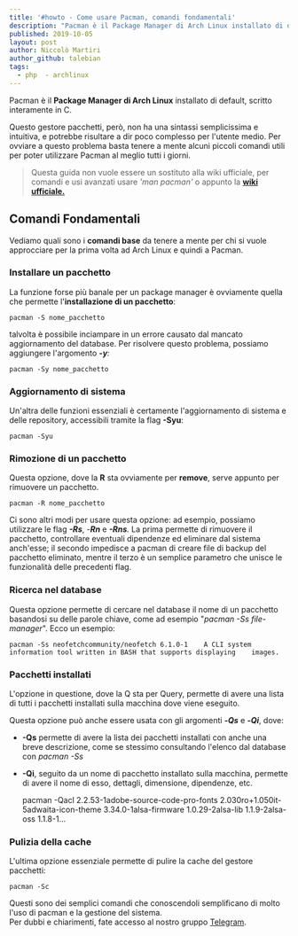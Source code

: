 ```yaml
---
title: '#howto - Come usare Pacman, comandi fondamentali'
description: "Pacman è il Package Manager di Arch Linux installato di default, scritto interamente in C."
published: 2019-10-05
layout: post
author: Niccolò Martiri
author_github: talebian
tags:
  - php  - archlinux
---
```

Pacman è il **Package Manager di Arch Linux** installato di default, scritto interamente in C.

Questo gestore pacchetti, però, non ha una sintassi semplicissima e intuitiva, e potrebbe risultare a dir poco complesso per l'utente medio. Per ovviare a questo problema basta tenere a mente alcuni piccoli comandi utili per poter utilizzare Pacman al meglio tutti i giorni.

> Questa guida non vuole essere un sostituto alla wiki ufficiale, per comandi e usi avanzati usare _'man pacman'_ o appunto la **[wiki ufficiale.](https://wiki.archlinux.org/index.php/Pacman)**

## Comandi Fondamentali

Vediamo quali sono i **comandi base** da tenere a mente per chi si vuole approcciare per la prima volta ad Arch Linux e quindi a Pacman.

### Installare un pacchetto

La funzione forse più banale per un package manager è ovviamente quella che permette l'**installazione di un pacchetto**:

    pacman -S nome_pacchetto

talvolta è possibile inciampare in un errore causato dal mancato aggiornamento del database. Per risolvere questo problema, possiamo aggiungere l'argomento _**-_y_**:_

    pacman -Sy nome_pacchetto

### Aggiornamento di sistema

Un'altra delle funzioni essenziali è certamente l'aggiornamento di sistema e delle repository, accessibili tramite la flag **-Syu**:

    pacman -Syu

### Rimozione di un pacchetto

Questa opzione, dove la **R** sta ovviamente per **remove**, serve appunto per rimuovere un pacchetto.

    pacman -R nome_pacchetto

Ci sono altri modi per usare questa opzione: ad esempio, possiamo utilizzare le flag _**-Rs**_, _-_**_Rn_** e _**-Rns**._ La prima permette di rimuovere il pacchetto, controllare eventuali dipendenze ed eliminare dal sistema anch'esse; il secondo impedisce a pacman di creare file di backup del pacchetto eliminato, mentre il terzo è un semplice parametro che unisce le funzionalità delle precedenti flag.

### Ricerca nel database

Questa opzione permette di cercare nel database il nome di un pacchetto basandosi su delle parole chiave, come ad esempio "_pacman -Ss file-manager_". Ecco un esempio:

    pacman -Ss neofetchcommunity/neofetch 6.1.0-1    A CLI system information tool written in BASH that supports displaying    images.

### Pacchetti installati

L'opzione in questione, dove la Q sta per Query, permette di avere una lista di tutti i pacchetti installati sulla macchina dove viene eseguito.

Questa opzione può anche essere usata con gli argomenti **-_Qs_** e **-_Qi_**, dove:

*   **-Qs** permette di avere la lista dei pacchetti installati con anche una breve descrizione, come se stessimo consultando l'elenco dal database con _pacman -Ss_
*   **-Qi**, seguito da un nome di pacchetto installato sulla macchina, permette di avere il nome di esso, dettagli, dimensione, dipendenze, etc.

    pacman -Qacl 2.2.53-1adobe-source-code-pro-fonts 2.030ro+1.050it-5adwaita-icon-theme 3.34.0-1alsa-firmware 1.0.29-2alsa-lib 1.1.9-2alsa-oss 1.1.8-1...

### Pulizia della cache

L'ultima opzione essenziale permette di pulire la cache del gestore pacchetti:

    pacman -Sc

Questi sono dei semplici comandi che conoscendoli semplificano di molto l'uso di pacman e la gestione del sistema.   
Per dubbi e chiarimenti, fate accesso al nostro gruppo [Telegram](https://t.me/gentedilinux).